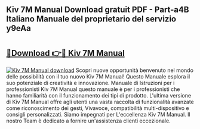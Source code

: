 ## Kiv 7M Manual Download gratuit PDF - Part-a4B Italiano Manuale del proprietario del servizio y9eAa

# <h2><a href="http://dfduvt.blite.top/?on=Kiv+7M+Manual">🔗Download 👉🔴 Kiv 7M Manual</a></h2>

[![Kiv 7M Manual download](https://i.imgur.com/lujVjoI.png)](http://dfduvt.blite.top/?on=Kiv+7M+Manual)
Scopri nuove opportunità benvenuto nel mondo delle possibilità con il tuo nuovo Kiv 7M Manual! Questo Manuale esplora il suo potenziale di creatività e innovazione. Manuale di Istruzioni per i professionisti Kiv 7M Manual questo manuale è per i professionisti che hanno familiarità con il funzionamento dei tipi di prodotto. L'ultima versione di Kiv 7M Manual offre agli utenti una vasta raccolta di funzionalità avanzate come riconoscimento dei gesti, Vivavoce, compatibilità multi-dispositivo e consigli personalizzati. Siamo impegnati per L'eccellenza Kiv 7M Manual. Il nostro Team è dedicato a fornire un'assistenza clienti eccezionale.
